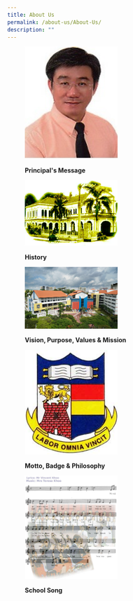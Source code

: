 ```yaml
---
title: About Us
permalink: /about-us/About-Us/
description: ""
---
```

<figure>

<a href="/images/Capture.jpg" target = "\_blank"> <img style="width:50%;height:50%" src="/images/About%20us/About%20us/Principal%20Pic.jpg">

</a>

<figcaption>

<strong> Principal's Message </strong>

</figcaption>

</figure>

<figure>

<a href="/images/Capture.jpg" target = "\_blank"> <img style="width:50%;height:50%" src="/images/About%20us/About%20us/oldschool.jpg">

</a>

<figcaption>

<strong> History </strong>

</figcaption>

</figure>

<figure>

<a href="/images/Capture.jpg" target = "\_blank"> <img style="width:50%;height:50%" src="/images/About%20us/About%20us/OSS%20Building%20copy.jpg">

</a>

<figcaption>

<strong> Vision, Purpose, Values & Mission </strong>

</figcaption>

</figure>

<figure>

<a href="/images/Capture.jpg" target = "\_blank"> <img style="width:50%;height:50%" src="/images/About%20us/About%20us/school%20Badge.jpg">

</a>

<figcaption>

<strong> Motto, Badge & Philosophy </strong>

</figcaption>

</figure>



<figure>

<a href="/images/Capture.jpg" target = "\_blank"> <img style="width:50%;height:50%" src="/images/About%20us/About%20us/schoolsong.jpg">

</a>

<figcaption>

<strong> School Song </strong>

</figcaption>

</figure>